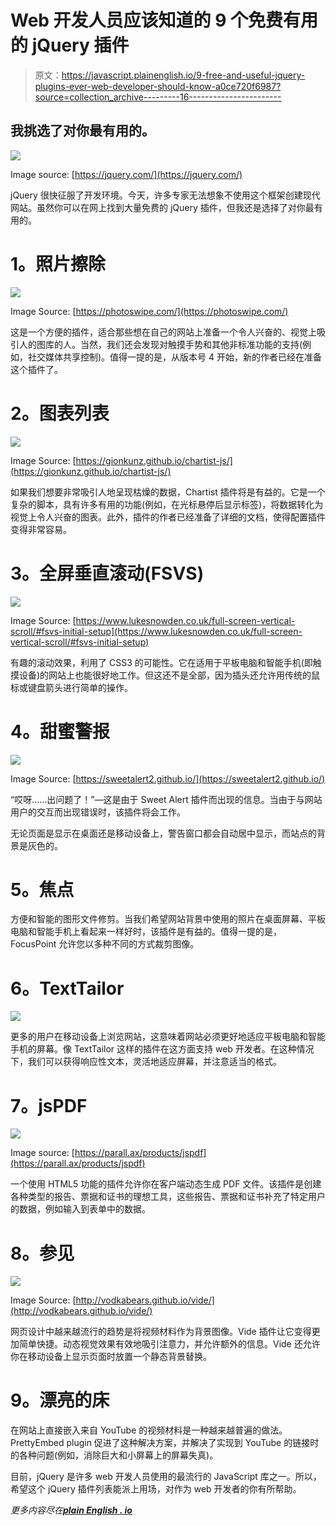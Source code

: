 # Web 开发人员应该知道的 9 个免费有用的 jQuery 插件

> 原文：<https://javascript.plainenglish.io/9-free-and-useful-jquery-plugins-ever-web-developer-should-know-a0ce720f6987?source=collection_archive---------16----------------------->

## 我挑选了对你最有用的。

![](img/3157562e27d3f40e84dfbed8b6237f42.png)

Image source: [https://jquery.com/](https://jquery.com/)

jQuery 很快征服了开发环境。今天，许多专家无法想象不使用这个框架创建现代网站。虽然你可以在网上找到大量免费的 jQuery 插件，但我还是选择了对你最有用的。

# **1。照片擦除**

![](img/5a9cf4564be70c1e8fd15250caff9abd.png)

Image Source: [https://photoswipe.com/](https://photoswipe.com/)

这是一个方便的插件，适合那些想在自己的网站上准备一个令人兴奋的、视觉上吸引人的图库的人。当然，我们还会发现对触摸手势和其他非标准功能的支持(例如，社交媒体共享控制)。值得一提的是，从版本号 4 开始，新的作者已经在准备这个插件了。

# **2。图表列表**

![](img/a50c664108a8dfa20130f9459741722e.png)

Image Source: [https://gionkunz.github.io/chartist-js/](https://gionkunz.github.io/chartist-js/)

如果我们想要非常吸引人地呈现枯燥的数据，Chartist 插件将是有益的。它是一个复杂的脚本，具有许多有用的功能(例如，在光标悬停后显示标签)，将数据转化为视觉上令人兴奋的图表。此外，插件的作者已经准备了详细的文档，使得配置插件变得非常容易。

# **3。全屏垂直滚动(FSVS)**

![](img/016b4ee9c1eb699302648c44d8141062.png)

Image Source: [https://www.lukesnowden.co.uk/full-screen-vertical-scroll/#fsvs-initial-setup](https://www.lukesnowden.co.uk/full-screen-vertical-scroll/#fsvs-initial-setup)

有趣的滚动效果，利用了 CSS3 的可能性。它在适用于平板电脑和智能手机(即触摸设备)的网站上也能很好地工作。但这还不是全部，因为插头还允许用传统的鼠标或键盘箭头进行简单的操作。

# **4。甜蜜警报**

![](img/9e74f94afb0d2b036780cdf6a1165e3e.png)

Image Source: [https://sweetalert2.github.io/](https://sweetalert2.github.io/)

“哎呀……出问题了！”—这是由于 Sweet Alert 插件而出现的信息。当由于与网站用户的交互而出现错误时，该插件将会工作。

无论页面是显示在桌面还是移动设备上，警告窗口都会自动居中显示，而站点的背景是灰色的。

# **5。焦点**

方便和智能的图形文件修剪。当我们希望网站背景中使用的照片在桌面屏幕、平板电脑和智能手机上看起来一样好时，该插件是有益的。值得一提的是，FocusPoint 允许您以多种不同的方式裁剪图像。

# **6。TextTailor**

![](img/cdb9ae2e128ebb0c893cf3760e1115f7.png)

更多的用户在移动设备上浏览网站，这意味着网站必须更好地适应平板电脑和智能手机的屏幕。像 TextTailor 这样的插件在这方面支持 web 开发者。在这种情况下，我们可以获得响应性文本，灵活地适应屏幕，并注意适当的格式。

# **7。jsPDF**

![](img/05cc2fa87a27dbacc48d91070f060629.png)

Image source: [https://parall.ax/products/jspdf](https://parall.ax/products/jspdf)

一个使用 HTML5 功能的插件允许你在客户端动态生成 PDF 文件。该插件是创建各种类型的报告、票据和证书的理想工具，这些报告、票据和证书补充了特定用户的数据，例如输入到表单中的数据。

# **8。参见**

![](img/82e246427b5c602c075e8fd0ee39f59e.png)

Image Source: [http://vodkabears.github.io/vide/](http://vodkabears.github.io/vide/)

网页设计中越来越流行的趋势是将视频材料作为背景图像。Vide 插件让它变得更加简单快捷。动态视觉效果有效地吸引注意力，并允许额外的信息。Vide 还允许你在移动设备上显示页面时放置一个静态背景替换。

# **9。漂亮的床**

在网站上直接嵌入来自 YouTube 的视频材料是一种越来越普遍的做法。PrettyEmbed plugin 促进了这种解决方案，并解决了实现到 YouTube 的链接时的各种问题(例如，消除巨大和小屏幕上的屏幕失真)。

目前，jQuery 是许多 web 开发人员使用的最流行的 JavaScript 库之一。所以，希望这个 jQuery 插件列表能派上用场，对作为 web 开发者的你有所帮助。

*更多内容尽在*[***plain English . io***](http://plainenglish.io/)